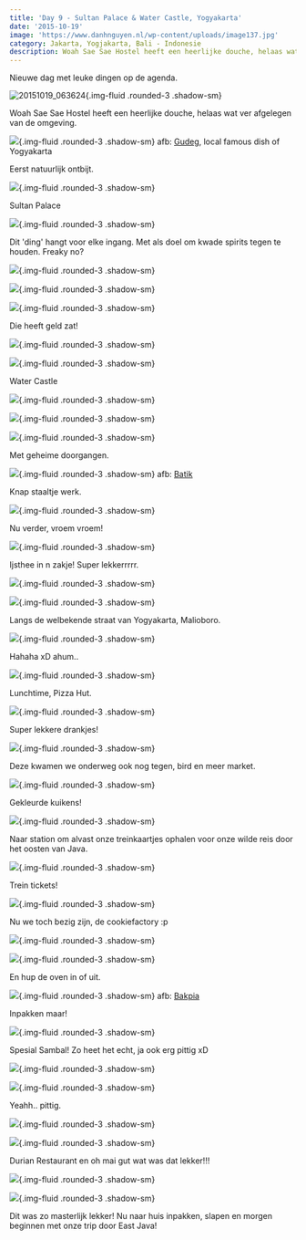 ```yaml
---
title: 'Day 9 - Sultan Palace & Water Castle, Yogyakarta'
date: '2015-10-19'
image: 'https://www.danhnguyen.nl/wp-content/uploads/image137.jpg'
category: Jakarta, Yogjakarta, Bali - Indonesie
description: Woah Sae Sae Hostel heeft een heerlijke douche, helaas wat ver afgelegen van de omgeving...
---
```


Nieuwe dag met leuke dingen op de agenda.

![20151019_063624](https://www.danhnguyen.nl/wp-content/uploads/20151019_063624-1024x576.jpg){.img-fluid .rounded-3 .shadow-sm}

Woah Sae Sae Hostel heeft een heerlijke douche, helaas wat ver afgelegen van de omgeving.

![](https://www.danhnguyen.nl/wp-content/uploads/image161-1024x576.jpg){.img-fluid .rounded-3 .shadow-sm} afb: [Gudeg](https://en.m.wikipedia.org/wiki/Gudeg), local famous dish of Yogyakarta

Eerst natuurlijk ontbijt.

![](https://www.danhnguyen.nl/wp-content/uploads/image119-1024x576.jpg){.img-fluid .rounded-3 .shadow-sm}

Sultan Palace

![](https://www.danhnguyen.nl/wp-content/uploads/image120-1024x576.jpg){.img-fluid .rounded-3 .shadow-sm}

Dit 'ding' hangt voor elke ingang. Met als doel om kwade spirits tegen te houden. Freaky no?

![](https://www.danhnguyen.nl/wp-content/uploads/image121-e1445261594172-1024x1820.jpg){.img-fluid .rounded-3 .shadow-sm}

![](https://www.danhnguyen.nl/wp-content/uploads/image124-1024x576.jpg){.img-fluid .rounded-3 .shadow-sm}

![](https://www.danhnguyen.nl/wp-content/uploads/image125-1024x576.jpg){.img-fluid .rounded-3 .shadow-sm}

Die heeft geld zat!

![](https://www.danhnguyen.nl/wp-content/uploads/image127-1024x576.jpg){.img-fluid .rounded-3 .shadow-sm}

![](https://www.danhnguyen.nl/wp-content/uploads/image129-1024x576.jpg){.img-fluid .rounded-3 .shadow-sm}

Water Castle

![](https://www.danhnguyen.nl/wp-content/uploads/image165-1024x576.jpg){.img-fluid .rounded-3 .shadow-sm}

![](https://www.danhnguyen.nl/wp-content/uploads/image163-1024x576.jpg){.img-fluid .rounded-3 .shadow-sm}

![](https://www.danhnguyen.nl/wp-content/uploads/image136-1024x576.jpg){.img-fluid .rounded-3 .shadow-sm}

Met geheime doorgangen.

![](https://www.danhnguyen.nl/wp-content/uploads/image135-1024x576.jpg){.img-fluid .rounded-3 .shadow-sm} afb: [Batik](https://en.m.wikipedia.org/wiki/Batik)

Knap staaltje werk.

![](https://www.danhnguyen.nl/wp-content/uploads/image137-1024x576.jpg){.img-fluid .rounded-3 .shadow-sm}

Nu verder, vroem vroem!

![](https://www.danhnguyen.nl/wp-content/uploads/image138-1024x576.jpg){.img-fluid .rounded-3 .shadow-sm}

Ijsthee in n zakje! Super lekkerrrrr.

![](https://www.danhnguyen.nl/wp-content/uploads/image145-1024x576.jpg){.img-fluid .rounded-3 .shadow-sm}

![](https://www.danhnguyen.nl/wp-content/uploads/image146-1024x576.jpg){.img-fluid .rounded-3 .shadow-sm}

Langs de welbekende straat van Yogyakarta, Malioboro.

![](https://www.danhnguyen.nl/wp-content/uploads/image144-1024x576.jpg){.img-fluid .rounded-3 .shadow-sm}

Hahaha xD ahum..

![](https://www.danhnguyen.nl/wp-content/uploads/image143-1024x576.jpg){.img-fluid .rounded-3 .shadow-sm}

Lunchtime, Pizza Hut.

![](https://www.danhnguyen.nl/wp-content/uploads/image157-1024x576.jpg){.img-fluid .rounded-3 .shadow-sm}

Super lekkere drankjes!

![](https://www.danhnguyen.nl/wp-content/uploads/image141-1024x576.jpg){.img-fluid .rounded-3 .shadow-sm}

Deze kwamen we onderweg ook nog tegen, bird en meer market.

![](https://www.danhnguyen.nl/wp-content/uploads/image140-1024x576.jpg){.img-fluid .rounded-3 .shadow-sm}

Gekleurde kuikens!

![](https://www.danhnguyen.nl/wp-content/uploads/image147-1024x576.jpg){.img-fluid .rounded-3 .shadow-sm}

Naar station om alvast onze treinkaartjes ophalen voor onze wilde reis door het oosten van Java.

![](https://www.danhnguyen.nl/wp-content/uploads/image148-1024x576.jpg){.img-fluid .rounded-3 .shadow-sm}

Trein tickets!

![](https://www.danhnguyen.nl/wp-content/uploads/image149-1024x576.jpg){.img-fluid .rounded-3 .shadow-sm}

Nu we toch bezig zijn, de cookiefactory :p

![](https://www.danhnguyen.nl/wp-content/uploads/image150-1024x576.jpg){.img-fluid .rounded-3 .shadow-sm}

![](https://www.danhnguyen.nl/wp-content/uploads/image151-1024x576.jpg){.img-fluid .rounded-3 .shadow-sm}

En hup de oven in of uit.

![](https://www.danhnguyen.nl/wp-content/uploads/image152-1024x576.jpg){.img-fluid .rounded-3 .shadow-sm} afb: [Bakpia](https://en.m.wikipedia.org/wiki/Bakpia_Pathok)

Inpakken maar!

![](https://www.danhnguyen.nl/wp-content/uploads/image153-1024x576.jpg){.img-fluid .rounded-3 .shadow-sm}

Spesial Sambal! Zo heet het echt, ja ook erg pittig xD

![](https://www.danhnguyen.nl/wp-content/uploads/image154-1024x576.jpg){.img-fluid .rounded-3 .shadow-sm}

![](https://www.danhnguyen.nl/wp-content/uploads/image155-1024x576.jpg){.img-fluid .rounded-3 .shadow-sm}

Yeahh.. pittig.

![](https://www.danhnguyen.nl/wp-content/uploads/image156-1024x576.jpg){.img-fluid .rounded-3 .shadow-sm}

![](https://www.danhnguyen.nl/wp-content/uploads/image158-1024x576.jpg){.img-fluid .rounded-3 .shadow-sm}

Durian Restaurant en oh mai gut wat was dat lekker!!!

![](https://www.danhnguyen.nl/wp-content/uploads/image159-1024x576.jpg){.img-fluid .rounded-3 .shadow-sm}

![](https://www.danhnguyen.nl/wp-content/uploads/image160-1024x576.jpg){.img-fluid .rounded-3 .shadow-sm}

Dit was zo masterlijk lekker!
Nu naar huis inpakken, slapen en morgen beginnen met onze trip door East Java!
